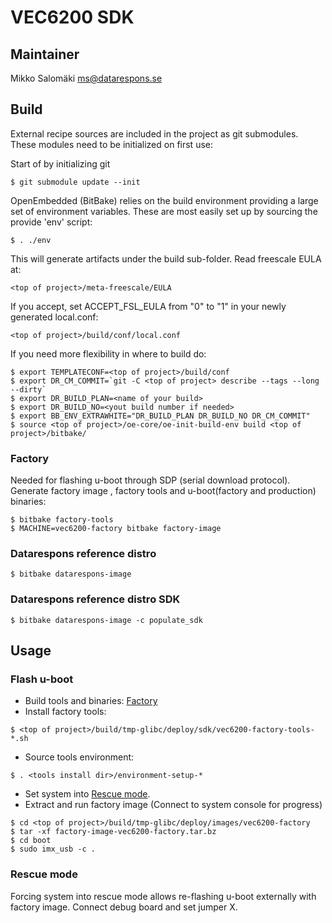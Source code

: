 VEC6200 SDK
===========

## Maintainer
Mikko Salomäki <ms@datarespons.se>

## Build
External recipe sources are included in the project as git submodules.
These modules need to be initialized on first use:

Start of by initializing git

`$ git submodule update --init`

OpenEmbedded (BitBake) relies on the build environment providing a large
set of environment variables.  These are most easily set up by sourcing
the provide 'env' script:

`$ . ./env`

This will generate artifacts under the build sub-folder.
Read freescale EULA at:

`<top of project>/meta-freescale/EULA`

If you accept, set ACCEPT\_FSL\_EULA from "0" to "1" in your newly generated local.conf:

`<top of project>/build/conf/local.conf`


If you need more flexibility in where to build do:

```
$ export TEMPLATECONF=<top of project>/build/conf
$ export DR_CM_COMMIT=`git -C <top of project> describe --tags --long --dirty`
$ export DR_BUILD_PLAN=<name of your build>
$ export DR_BUILD_NO=<yout build number if needed>
$ export BB_ENV_EXTRAWHITE="DR_BUILD_PLAN DR_BUILD_NO DR_CM_COMMIT"
$ source <top of project>/oe-core/oe-init-build-env build <top of project>/bitbake/
```

### Factory
Needed for flashing u-boot through SDP (serial download protocol).
Generate factory image , factory tools and u-boot(factory and production) binaries:

```
$ bitbake factory-tools
$ MACHINE=vec6200-factory bitbake factory-image
```

### Datarespons reference distro
`$ bitbake datarespons-image`

### Datarespons reference distro SDK
`$ bitbake datarespons-image -c populate_sdk`


## Usage
### Flash u-boot
* Build tools and binaries: [Factory](#Factory)
* Install factory tools:

`$ <top of project>/build/tmp-glibc/deploy/sdk/vec6200-factory-tools-*.sh`

* Source tools environment:

`$ . <tools install dir>/environment-setup-*`

* Set system into [Rescue mode](#Rescue%20mode).
* Extract and run factory image (Connect to system console for progress)

```
$ cd <top of project>/build/tmp-glibc/deploy/images/vec6200-factory
$ tar -xf factory-image-vec6200-factory.tar.bz
$ cd boot
$ sudo imx_usb -c .
```

### Rescue mode
Forcing system into rescue mode allows re-flashing u-boot externally with factory image.
Connect debug board and set jumper X.
